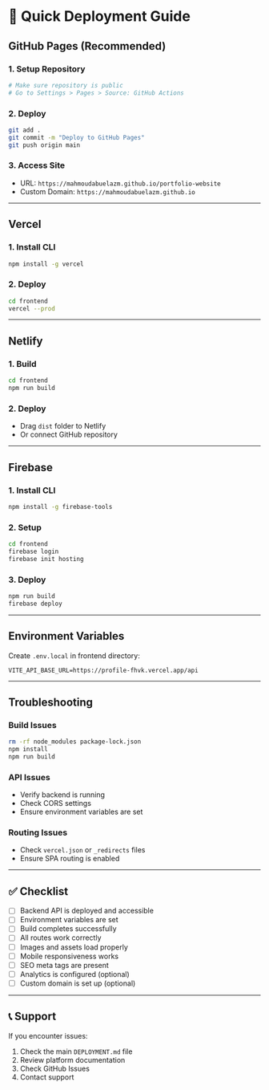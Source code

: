 # 🚀 Quick Deployment Guide

## GitHub Pages (Recommended)

### 1. Setup Repository
```bash
# Make sure repository is public
# Go to Settings > Pages > Source: GitHub Actions
```

### 2. Deploy
```bash
git add .
git commit -m "Deploy to GitHub Pages"
git push origin main
```

### 3. Access Site
- URL: `https://mahmoudabuelazm.github.io/portfolio-website`
- Custom Domain: `https://mahmoudabuelazm.github.io`

---

## Vercel

### 1. Install CLI
```bash
npm install -g vercel
```

### 2. Deploy
```bash
cd frontend
vercel --prod
```

---

## Netlify

### 1. Build
```bash
cd frontend
npm run build
```

### 2. Deploy
- Drag `dist` folder to Netlify
- Or connect GitHub repository

---

## Firebase

### 1. Install CLI
```bash
npm install -g firebase-tools
```

### 2. Setup
```bash
cd frontend
firebase login
firebase init hosting
```

### 3. Deploy
```bash
npm run build
firebase deploy
```

---

## Environment Variables

Create `.env.local` in frontend directory:
```env
VITE_API_BASE_URL=https://profile-fhvk.vercel.app/api
```

---

## Troubleshooting

### Build Issues
```bash
rm -rf node_modules package-lock.json
npm install
npm run build
```

### API Issues
- Verify backend is running
- Check CORS settings
- Ensure environment variables are set

### Routing Issues
- Check `vercel.json` or `_redirects` files
- Ensure SPA routing is enabled

---

## ✅ Checklist

- [ ] Backend API is deployed and accessible
- [ ] Environment variables are set
- [ ] Build completes successfully
- [ ] All routes work correctly
- [ ] Images and assets load properly
- [ ] Mobile responsiveness works
- [ ] SEO meta tags are present
- [ ] Analytics is configured (optional)
- [ ] Custom domain is set up (optional)

---

## 📞 Support

If you encounter issues:
1. Check the main `DEPLOYMENT.md` file
2. Review platform documentation
3. Check GitHub Issues
4. Contact support
